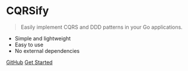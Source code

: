 
# **CQRSify**
> Easily implement CQRS and DDD patterns in your Go applications.

- Simple and lightweight
- Easy to use
- No external dependencies

[GitHub](https://github.com/xfrr/cqrsify/)
[Get Started](#main)